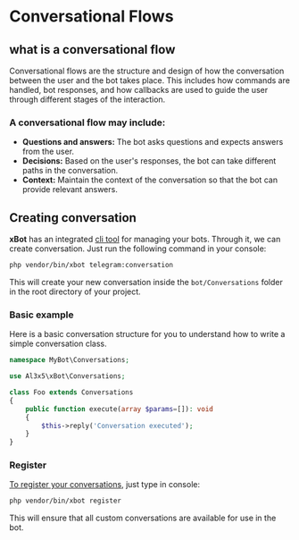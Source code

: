 # Conversational Flows


## what is a conversational flow

Conversational flows are the structure and design of how the conversation between the user and the bot takes place. This includes how commands are handled, bot responses, and how callbacks are used to guide the user through different stages of the interaction.

### A conversational flow may include:

- **Questions and answers:** The bot asks questions and expects answers from the user.
- **Decisions:** Based on the user's responses, the bot can take different paths in the conversation.
- **Context:** Maintain the context of the conversation so that the bot can provide relevant answers.


## Creating conversation

**xBot** has an integrated [cli tool](https://github.com/alexsandrov16/xbot/blob/main/doc/cli.md) for managing your bots. Through it, we can create conversation. Just run the following command in your console:

```bash
php vendor/bin/xbot telegram:conversation
```

This will create your new conversation inside the `bot/Conversations` folder in the root directory of your project.


### Basic example

Here is a basic conversation structure for you to understand how to write a simple conversation class.

```php
namespace MyBot\Conversations;

use Al3x5\xBot\Conversations;

class Foo extends Conversations
{
    public function execute(array $params=[]): void
    {
        $this->reply('Conversation executed');
    }
}
```


### Register

[To register your conversations](https://github.com/alexsandrov16/xbot/blob/main/doc/cli.md#2-register), just type in console:

```bash
php vendor/bin/xbot register
```
This will ensure that all custom conversations are available for use in the bot.